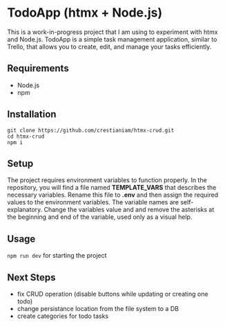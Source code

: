 # TodoApp (htmx + Node.js)

This is a work-in-progress project that I am using to experiment with htmx and Node.js. TodoApp is a simple task management application, similar to Trello, that allows you to create, edit, and manage your tasks efficiently.

## Requirements

- Node.js
- npm

## Installation
`git clone https://github.com/crestianiam/htmx-crud.git`<br/>
`cd htmx-crud`<br/>
`npm i`

## Setup
The project requires environment variables to function properly. In the repository, you will find a file named **TEMPLATE_VARS** that describes the necessary variables. Rename this file to **.env** and then assign the required values to the environment variables. The variable names are self-explanatory.
Change the variables value and and remove the asterisks at the beginning and end of the variable, used only as a visual help.

## Usage
`npm run dev` for starting the project

## Next Steps
- fix CRUD operation (disable buttons while updating or creating one todo)
- change persistance location from the file system to a DB
- create categories for todo tasks